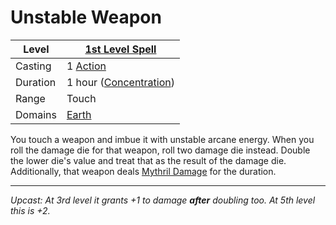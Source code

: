 # Unstable Weapon

| Level    | [1st Level Spell](1st%20Level%20Spells.md)          |
| -------- | --------------------------------------------------- |
| Casting  | 1 [Action](../../../../Game%20Procedures/Action.md) |
| Duration | 1 hour ([Concentration](../../../Concentration.md)) |
| Range    | Touch                                               |
| Domains  | [Earth](../../../Spell%20Domains/Earth.md)          |

You touch a weapon and imbue it with unstable arcane energy. When you roll the damage die for that weapon, roll two damage die instead. Double the lower die's value and treat that as the result of the damage die. Additionally, that weapon deals [Mythril Damage](../../../../Damage%20Types/Mythril%20Damage.md) for the duration.

---
*Upcast: At 3rd level it grants +1 to damage **after** doubling too. At 5th level this is +2.*